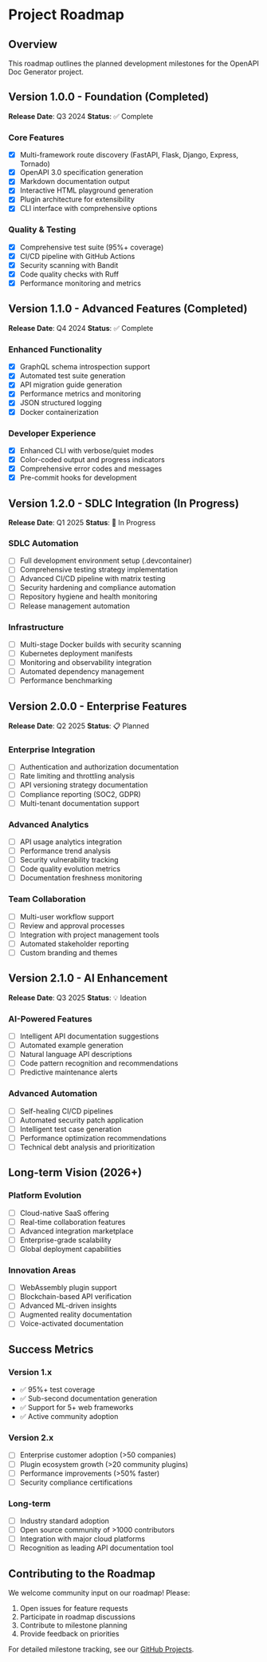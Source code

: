 # Project Roadmap

## Overview
This roadmap outlines the planned development milestones for the OpenAPI Doc Generator project.

## Version 1.0.0 - Foundation (Completed)
**Release Date**: Q3 2024
**Status**: ✅ Complete

### Core Features
- [x] Multi-framework route discovery (FastAPI, Flask, Django, Express, Tornado)
- [x] OpenAPI 3.0 specification generation
- [x] Markdown documentation output
- [x] Interactive HTML playground generation
- [x] Plugin architecture for extensibility
- [x] CLI interface with comprehensive options

### Quality & Testing
- [x] Comprehensive test suite (95%+ coverage)
- [x] CI/CD pipeline with GitHub Actions
- [x] Security scanning with Bandit
- [x] Code quality checks with Ruff
- [x] Performance monitoring and metrics

## Version 1.1.0 - Advanced Features (Completed)
**Release Date**: Q4 2024
**Status**: ✅ Complete

### Enhanced Functionality
- [x] GraphQL schema introspection support
- [x] Automated test suite generation
- [x] API migration guide generation
- [x] Performance metrics and monitoring
- [x] JSON structured logging
- [x] Docker containerization

### Developer Experience
- [x] Enhanced CLI with verbose/quiet modes
- [x] Color-coded output and progress indicators
- [x] Comprehensive error codes and messages
- [x] Pre-commit hooks for development

## Version 1.2.0 - SDLC Integration (In Progress)
**Release Date**: Q1 2025
**Status**: 🚧 In Progress

### SDLC Automation
- [ ] Full development environment setup (.devcontainer)
- [ ] Comprehensive testing strategy implementation
- [ ] Advanced CI/CD pipeline with matrix testing
- [ ] Security hardening and compliance automation
- [ ] Repository hygiene and health monitoring
- [ ] Release management automation

### Infrastructure
- [ ] Multi-stage Docker builds with security scanning
- [ ] Kubernetes deployment manifests
- [ ] Monitoring and observability integration
- [ ] Automated dependency management
- [ ] Performance benchmarking

## Version 2.0.0 - Enterprise Features
**Release Date**: Q2 2025
**Status**: 📋 Planned

### Enterprise Integration
- [ ] Authentication and authorization documentation
- [ ] Rate limiting and throttling analysis
- [ ] API versioning strategy documentation
- [ ] Compliance reporting (SOC2, GDPR)
- [ ] Multi-tenant documentation support

### Advanced Analytics
- [ ] API usage analytics integration
- [ ] Performance trend analysis
- [ ] Security vulnerability tracking
- [ ] Code quality evolution metrics
- [ ] Documentation freshness monitoring

### Team Collaboration
- [ ] Multi-user workflow support
- [ ] Review and approval processes
- [ ] Integration with project management tools
- [ ] Automated stakeholder reporting
- [ ] Custom branding and themes

## Version 2.1.0 - AI Enhancement
**Release Date**: Q3 2025
**Status**: 💡 Ideation

### AI-Powered Features
- [ ] Intelligent API documentation suggestions
- [ ] Automated example generation
- [ ] Natural language API descriptions
- [ ] Code pattern recognition and recommendations
- [ ] Predictive maintenance alerts

### Advanced Automation
- [ ] Self-healing CI/CD pipelines
- [ ] Automated security patch application
- [ ] Intelligent test case generation
- [ ] Performance optimization recommendations
- [ ] Technical debt analysis and prioritization

## Long-term Vision (2026+)

### Platform Evolution
- [ ] Cloud-native SaaS offering
- [ ] Real-time collaboration features
- [ ] Advanced integration marketplace
- [ ] Enterprise-grade scalability
- [ ] Global deployment capabilities

### Innovation Areas
- [ ] WebAssembly plugin support
- [ ] Blockchain-based API verification
- [ ] Advanced ML-driven insights
- [ ] Augmented reality documentation
- [ ] Voice-activated documentation

## Success Metrics

### Version 1.x
- ✅ 95%+ test coverage
- ✅ Sub-second documentation generation
- ✅ Support for 5+ web frameworks
- ✅ Active community adoption

### Version 2.x
- [ ] Enterprise customer adoption (>50 companies)
- [ ] Plugin ecosystem growth (>20 community plugins)
- [ ] Performance improvements (>50% faster)
- [ ] Security compliance certifications

### Long-term
- [ ] Industry standard adoption
- [ ] Open source community of >1000 contributors
- [ ] Integration with major cloud platforms
- [ ] Recognition as leading API documentation tool

## Contributing to the Roadmap

We welcome community input on our roadmap! Please:

1. Open issues for feature requests
2. Participate in roadmap discussions
3. Contribute to milestone planning
4. Provide feedback on priorities

For detailed milestone tracking, see our [GitHub Projects](https://github.com/danieleschmidt/openapi-doc-generator/projects).